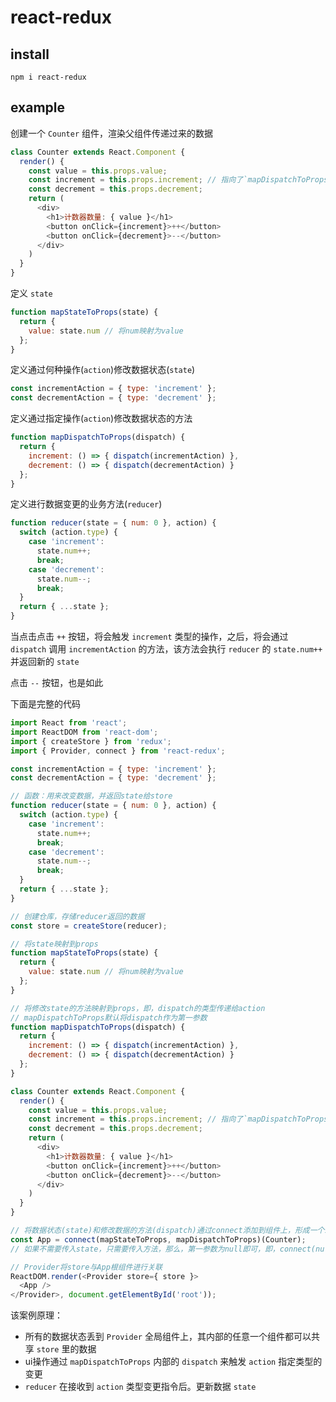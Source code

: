 # react-redux


## install

```
npm i react-redux
```

## example

创建一个 `Counter` 组件，渲染父组件传递过来的数据
```js
class Counter extends React.Component {
  render() {
    const value = this.props.value;
    const increment = this.props.increment; // 指向了`mapDispatchToProps`关联的方法
    const decrement = this.props.decrement;
    return (
      <div>
        <h1>计数器数量: { value }</h1>
        <button onClick={increment}>++</button>
        <button onClick={decrement}>--</button>
      </div>
    )
  }
}
```

定义 `state`
```js
function mapStateToProps(state) {
  return {
    value: state.num // 将num映射为value
  };
}
```

定义通过何种操作(`action`)修改数据状态(`state`)
```js
const incrementAction = { type: 'increment' };
const decrementAction = { type: 'decrement' };
```

定义通过指定操作(`action`)修改数据状态的方法
```js
function mapDispatchToProps(dispatch) {
  return {
    increment: () => { dispatch(incrementAction) },
    decrement: () => { dispatch(decrementAction) }
  };
}
```

定义进行数据变更的业务方法(`reducer`)
```js
function reducer(state = { num: 0 }, action) {
  switch (action.type) {
    case 'increment':
      state.num++;
      break;
    case 'decrement':
      state.num--;
      break;
  }
  return { ...state };
}
```

当点击点击 `++` 按钮，将会触发 `increment` 类型的操作，之后，将会通过 `dispatch` 调用 `incrementAction` 的方法，该方法会执行 `reducer` 的 `state.num++` 并返回新的 `state`

点击 `--` 按钮，也是如此

下面是完整的代码
```js
import React from 'react';
import ReactDOM from 'react-dom';
import { createStore } from 'redux';
import { Provider, connect } from 'react-redux';

const incrementAction = { type: 'increment' };
const decrementAction = { type: 'decrement' };

// 函数：用来改变数据，并返回state给store
function reducer(state = { num: 0 }, action) {
  switch (action.type) {
    case 'increment':
      state.num++;
      break;
    case 'decrement':
      state.num--;
      break;
  }
  return { ...state };
}

// 创建仓库，存储reducer返回的数据
const store = createStore(reducer);

// 将state映射到props
function mapStateToProps(state) {
  return {
    value: state.num // 将num映射为value
  };
}

// 将修改state的方法映射到props，即，dispatch的类型传递给action
// mapDispatchToProps默认将dispatch作为第一参数
function mapDispatchToProps(dispatch) {
  return {
    increment: () => { dispatch(incrementAction) },
    decrement: () => { dispatch(decrementAction) }
  };
}

class Counter extends React.Component {
  render() {
    const value = this.props.value;
    const increment = this.props.increment; // 指向了`mapDispatchToProps`关联的方法
    const decrement = this.props.decrement;
    return (
      <div>
        <h1>计数器数量: { value }</h1>
        <button onClick={increment}>++</button>
        <button onClick={decrement}>--</button>
      </div>
    )
  }
}

// 将数据状态(state)和修改数据的方法(dispatch)通过connect添加到组件上，形成一个新的组件
const App = connect(mapStateToProps, mapDispatchToProps)(Counter);
// 如果不需要传入state，只需要传入方法，那么，第一参数为null即可，即，connect(null, mapDispatchToProps)(Counter)

// Provider将store与App根组件进行关联
ReactDOM.render(<Provider store={ store }>
  <App />
</Provider>, document.getElementById('root'));
```

该案例原理：
- 所有的数据状态丢到 `Provider` 全局组件上，其内部的任意一个组件都可以共享 `store` 里的数据
- ui操作通过 `mapDispatchToProps` 内部的 `dispatch` 来触发 `action` 指定类型的变更
- `reducer` 在接收到 `action` 类型变更指令后。更新数据 `state`
